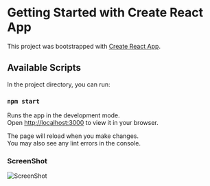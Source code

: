 # Getting Started with Create React App

This project was bootstrapped with [Create React App](https://github.com/facebook/create-react-app).

## Available Scripts

In the project directory, you can run:

### `npm start`

Runs the app in the development mode.\
Open [http://localhost:3000](http://localhost:3000) to view it in your browser.

The page will reload when you make changes.\
You may also see any lint errors in the console.

### ScreenShot

![ScreenShot](https://github.com/rano40/Product-list-Assignment/assets/110556831/1a98c674-2058-417c-998f-ff0dbd58fe96)
